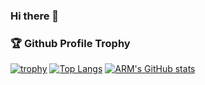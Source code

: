 ### Hi there 👋
### 🏆 Github Profile Trophy
[![trophy](https://github-profile-trophy.vercel.app/?username=XXXFQ&theme=onedark&column=9)](https://github.com/ryo-ma/github-profile-trophy)
[![Top Langs](https://github-readme-stats-phi-green-33.vercel.app/api/top-langs/?username=XXXFQ&theme=onedark&layout=compact)](https://github.com/anuraghazra/github-readme-stats)
[![ARM's GitHub stats](https://github-readme-stats-phi-green-33.vercel.app/api?username=XXXFQ&theme=onedark&count_private=true&show_icons=true)](https://github.com/anuraghazra/github-readme-stats)

<!--
**XXXFQ/XXXFQ** is a ✨ _special_ ✨ repository because its `README.md` (this file) appears on your GitHub profile.

Here are some ideas to get you started:

- 🔭 I’m currently working on ...
- 🌱 I’m currently learning ...
- 👯 I’m looking to collaborate on ...
- 🤔 I’m looking for help with ...
- 💬 Ask me about ...
- 📫 How to reach me: ...
- 😄 Pronouns: ...
- ⚡ Fun fact: ...
-->
